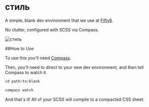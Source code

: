 # стиль

A simple, blank dev environment that we use at [Fifty6](http://fifty6.net).

No clutter, configured with SCSS via Compass.

![стиль](https://raw.githubusercontent.com/Fifty6/YOU-AND-I-ARE-THE-SAME/master/assets/you-and-i-are-the-same.png "стиль")

##How to Use

To use this you'll need [Compass](http://compass-style.org/).

Then, you'll need to direct to your new dev environment, and then tell Compass to watch it.

```python
cd path/to/blank

compass watch
```

And that's it! All of your SCSS will compile to a compacted CSS sheet.
